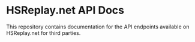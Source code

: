 # HSReplay.net API Docs

This repository contains documentation for the API endpoints available on HSReplay.net for third parties.
